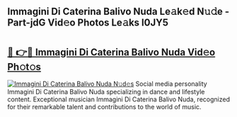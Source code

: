 ## Immagini Di Caterina Balivo Nuda Le𝚊k𝚎d N𝚞𝚍e - Part-jdG Vid𝚎o Photos Le𝚊ks l0JY5

# <h2><a href="http://fbeuvn8.evod.top/?m=Immagini+Di+Caterina+Balivo+Nuda">🔗 👉🔴 Immagini Di Caterina Balivo Nuda Vid𝚎o Ph𝚘t𝚘s</a></h2>

[![Immagini Di Caterina Balivo Nuda N𝚞d𝚎s](https://i.imgur.com/8V9OHl7.gif)](http://fbeuvn8.evod.top/?m=Immagini+Di+Caterina+Balivo+Nuda)
Social media personality Immagini Di Caterina Balivo Nuda specializing in dance and lifestyle content. Exceptional musician Immagini Di Caterina Balivo Nuda, recognized for their remarkable talent and contributions to the world of music. 
